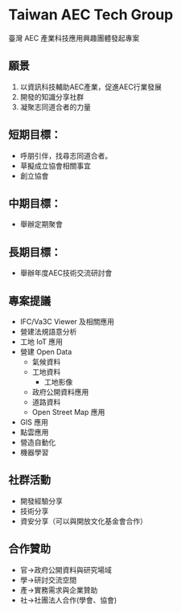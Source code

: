 # Taiwan AEC Tech Group
臺灣 AEC 產業科技應用興趣團體發起專案

## 願景
1.	以資訊科技輔助AEC產業，促進AEC行業發展
2.	開發的知識分享社群
3.	凝聚志同道合者的力量

## 短期目標：
-	呼朋引伴，找尋志同道合者。
-	草擬成立協會相關事宜
-	創立協會

## 中期目標：
-	舉辦定期聚會

## 長期目標：
-	舉辦年度AEC技術交流研討會

## 專案提議
- IFC/Va3C Viewer 及相關應用
- 營建法規語意分析
- 工地 IoT 應用
- 營建 Open Data
  - 氣候資料
  - 工地資料
    - 工地影像
  - 政府公開資料應用
  - 道路資料
  - Open Street Map 應用
- GIS 應用
- 點雲應用
- 營造自動化
- 機器學習
  
## 社群活動
- 開發經驗分享
- 技術分享
- 資安分享（可以與開放文化基金會合作）

## 合作贊助
- 官->政府公開資料與研究場域
-	學->研討交流空間
- 產->實務需求與企業贊助
- 社->社團法人合作(學會、協會)
